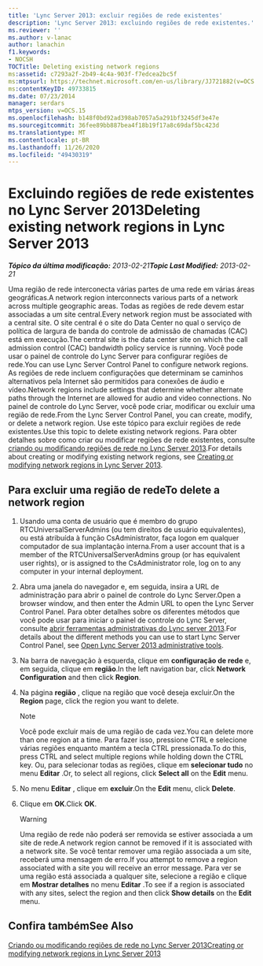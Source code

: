 ```yaml
---
title: 'Lync Server 2013: excluir regiões de rede existentes'
description: 'Lync Server 2013: excluindo regiões de rede existentes.'
ms.reviewer: ''
ms.author: v-lanac
author: lanachin
f1.keywords:
- NOCSH
TOCTitle: Deleting existing network regions
ms:assetid: c7293a2f-2b49-4c4a-903f-f7edcea2bc5f
ms:mtpsurl: https://technet.microsoft.com/en-us/library/JJ721882(v=OCS.15)
ms:contentKeyID: 49733815
ms.date: 07/23/2014
manager: serdars
mtps_version: v=OCS.15
ms.openlocfilehash: b148f0bd92ad398ab7057a5a291bf3245df3e47e
ms.sourcegitcommit: 36fee89bb887bea4f18b19f17a8c69daf5bc423d
ms.translationtype: MT
ms.contentlocale: pt-BR
ms.lasthandoff: 11/26/2020
ms.locfileid: "49430319"
---
```

# <a name="deleting-existing-network-regions-in-lync-server-2013"></a><span data-ttu-id="4f82e-103">Excluindo regiões de rede existentes no Lync Server 2013</span><span class="sxs-lookup"><span data-stu-id="4f82e-103">Deleting existing network regions in Lync Server 2013</span></span>

<div data-xmlns="http://www.w3.org/1999/xhtml">

<div class="topic" data-xmlns="http://www.w3.org/1999/xhtml" data-msxsl="urn:schemas-microsoft-com:xslt" data-cs="https://msdn.microsoft.com/">

<div data-asp="https://msdn2.microsoft.com/asp">



</div>

<div id="mainSection">

<div id="mainBody"><span data-ttu-id="4f82e-104">

<span> </span></span><span class="sxs-lookup"><span data-stu-id="4f82e-104">

<span> </span></span></span>

<span data-ttu-id="4f82e-105">_**Tópico da última modificação:** 2013-02-21_</span><span class="sxs-lookup"><span data-stu-id="4f82e-105">_**Topic Last Modified:** 2013-02-21_</span></span>

<span data-ttu-id="4f82e-106">Uma região de rede interconecta várias partes de uma rede em várias áreas geográficas.</span><span class="sxs-lookup"><span data-stu-id="4f82e-106">A network region interconnects various parts of a network across multiple geographic areas.</span></span> <span data-ttu-id="4f82e-107">Todas as regiões de rede devem estar associadas a um site central.</span><span class="sxs-lookup"><span data-stu-id="4f82e-107">Every network region must be associated with a central site.</span></span> <span data-ttu-id="4f82e-108">O site central é o site do Data Center no qual o serviço de política de largura de banda do controle de admissão de chamadas (CAC) está em execução.</span><span class="sxs-lookup"><span data-stu-id="4f82e-108">The central site is the data center site on which the call admission control (CAC) bandwidth policy service is running.</span></span> <span data-ttu-id="4f82e-109">Você pode usar o painel de controle do Lync Server para configurar regiões de rede.</span><span class="sxs-lookup"><span data-stu-id="4f82e-109">You can use Lync Server Control Panel to configure network regions.</span></span> <span data-ttu-id="4f82e-110">As regiões de rede incluem configurações que determinam se caminhos alternativos pela Internet são permitidos para conexões de áudio e vídeo.</span><span class="sxs-lookup"><span data-stu-id="4f82e-110">Network regions include settings that determine whether alternate paths through the Internet are allowed for audio and video connections.</span></span> <span data-ttu-id="4f82e-111">No painel de controle do Lync Server, você pode criar, modificar ou excluir uma região de rede.</span><span class="sxs-lookup"><span data-stu-id="4f82e-111">From the Lync Server Control Panel, you can create, modify, or delete a network region.</span></span> <span data-ttu-id="4f82e-112">Use este tópico para excluir regiões de rede existentes.</span><span class="sxs-lookup"><span data-stu-id="4f82e-112">Use this topic to delete existing network regions.</span></span> <span data-ttu-id="4f82e-113">Para obter detalhes sobre como criar ou modificar regiões de rede existentes, consulte [criando ou modificando regiões de rede no Lync Server 2013](lync-server-2013-creating-or-modifying-network-regions.md).</span><span class="sxs-lookup"><span data-stu-id="4f82e-113">For details about creating or modifying existing network regions, see [Creating or modifying network regions in Lync Server 2013](lync-server-2013-creating-or-modifying-network-regions.md).</span></span>

<div>

## <a name="to-delete-a-network-region"></a><span data-ttu-id="4f82e-114">Para excluir uma região de rede</span><span class="sxs-lookup"><span data-stu-id="4f82e-114">To delete a network region</span></span>

1.  <span data-ttu-id="4f82e-115">Usando uma conta de usuário que é membro do grupo RTCUniversalServerAdmins (ou tem direitos de usuário equivalentes), ou está atribuída à função CsAdministrator, faça logon em qualquer computador de sua implantação interna.</span><span class="sxs-lookup"><span data-stu-id="4f82e-115">From a user account that is a member of the RTCUniversalServerAdmins group (or has equivalent user rights), or is assigned to the CsAdministrator role, log on to any computer in your internal deployment.</span></span>

2.  <span data-ttu-id="4f82e-116">Abra uma janela do navegador e, em seguida, insira a URL de administração para abrir o painel de controle do Lync Server.</span><span class="sxs-lookup"><span data-stu-id="4f82e-116">Open a browser window, and then enter the Admin URL to open the Lync Server Control Panel.</span></span> <span data-ttu-id="4f82e-117">Para obter detalhes sobre os diferentes métodos que você pode usar para iniciar o painel de controle do Lync Server, consulte [abrir ferramentas administrativas do Lync server 2013](lync-server-2013-open-lync-server-administrative-tools.md).</span><span class="sxs-lookup"><span data-stu-id="4f82e-117">For details about the different methods you can use to start Lync Server Control Panel, see [Open Lync Server 2013 administrative tools](lync-server-2013-open-lync-server-administrative-tools.md).</span></span>

3.  <span data-ttu-id="4f82e-118">Na barra de navegação à esquerda, clique em **configuração de rede** e, em seguida, clique em **região**.</span><span class="sxs-lookup"><span data-stu-id="4f82e-118">In the left navigation bar, click **Network Configuration** and then click **Region**.</span></span>

4.  <span data-ttu-id="4f82e-119">Na página **região** , clique na região que você deseja excluir.</span><span class="sxs-lookup"><span data-stu-id="4f82e-119">On the **Region** page, click the region you want to delete.</span></span>
    
    <div>
    

    > [!NOTE]  
    > <span data-ttu-id="4f82e-120">Você pode excluir mais de uma região de cada vez.</span><span class="sxs-lookup"><span data-stu-id="4f82e-120">You can delete more than one region at a time.</span></span> <span data-ttu-id="4f82e-121">Para fazer isso, pressione CTRL e selecione várias regiões enquanto mantém a tecla CTRL pressionada.</span><span class="sxs-lookup"><span data-stu-id="4f82e-121">To do this, press CTRL and select multiple regions while holding down the CTRL key.</span></span> <span data-ttu-id="4f82e-122">Ou, para selecionar todas as regiões, clique em <STRONG>selecionar tudo</STRONG> no menu <STRONG>Editar</STRONG> .</span><span class="sxs-lookup"><span data-stu-id="4f82e-122">Or, to select all regions, click <STRONG>Select all</STRONG> on the <STRONG>Edit</STRONG> menu.</span></span>

    
    </div>

5.  <span data-ttu-id="4f82e-123">No menu **Editar** , clique em **excluir**.</span><span class="sxs-lookup"><span data-stu-id="4f82e-123">On the **Edit** menu, click **Delete**.</span></span>

6.  <span data-ttu-id="4f82e-124">Clique em **OK**.</span><span class="sxs-lookup"><span data-stu-id="4f82e-124">Click **OK**.</span></span>
    
    <div>
    

    > [!WARNING]  
    > <span data-ttu-id="4f82e-125">Uma região de rede não poderá ser removida se estiver associada a um site de rede.</span><span class="sxs-lookup"><span data-stu-id="4f82e-125">A network region cannot be removed if it is associated with a network site.</span></span> <span data-ttu-id="4f82e-126">Se você tentar remover uma região associada a um site, receberá uma mensagem de erro.</span><span class="sxs-lookup"><span data-stu-id="4f82e-126">If you attempt to remove a region associated with a site you will receive an error message.</span></span> <span data-ttu-id="4f82e-127">Para ver se uma região está associada a qualquer site, selecione a região e clique em <STRONG>Mostrar detalhes</STRONG> no menu <STRONG>Editar</STRONG> .</span><span class="sxs-lookup"><span data-stu-id="4f82e-127">To see if a region is associated with any sites, select the region and then click <STRONG>Show details</STRONG> on the <STRONG>Edit</STRONG> menu.</span></span>

    
    </div>

</div>

<div>

## <a name="see-also"></a><span data-ttu-id="4f82e-128">Confira também</span><span class="sxs-lookup"><span data-stu-id="4f82e-128">See Also</span></span>


[<span data-ttu-id="4f82e-129">Criando ou modificando regiões de rede no Lync Server 2013</span><span class="sxs-lookup"><span data-stu-id="4f82e-129">Creating or modifying network regions in Lync Server 2013</span></span>](lync-server-2013-creating-or-modifying-network-regions.md)  
  

<span data-ttu-id="4f82e-130"></div>

</div>

<span> </span>

</div>

</div>

</span><span class="sxs-lookup"><span data-stu-id="4f82e-130"></div>

</div>

<span> </span>

</div>

</div>

</span></span></div>

